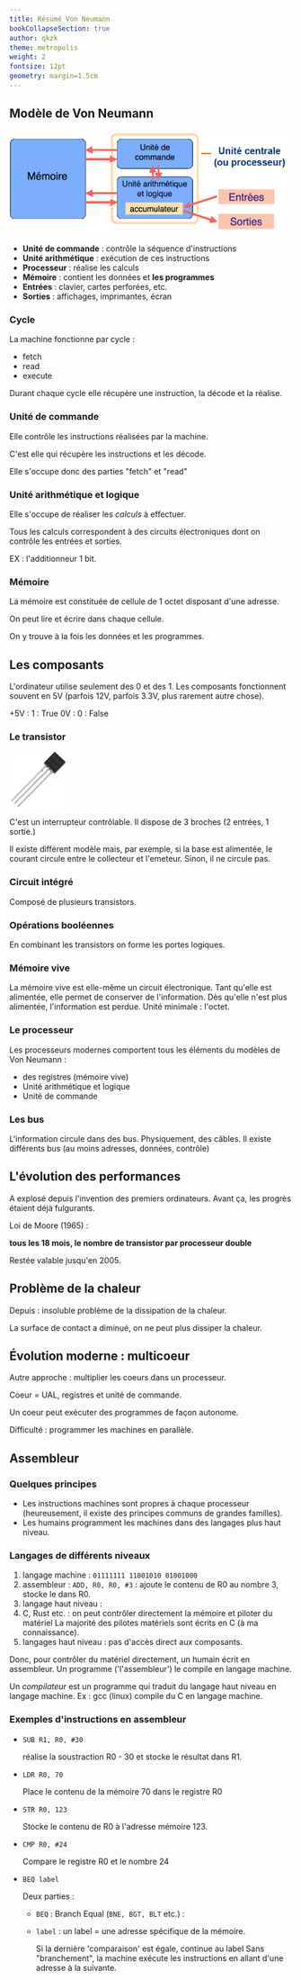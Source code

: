 ```yaml
---
title: Résumé Von Neumann
bookCollapseSection: true
author: qkzk
theme: metropolis
weight: 2
fontsize: 12pt
geometry: margin=1.5cm
---
```


## Modèle de Von Neumann


### ![Modèle original](./../img/modele-originel2.gif)

* **Unité de commande** : contrôle la séquence d'instructions
* **Unité arithmétique** : exécution de ces instructions
* **Processeur** : réalise les calculs
* **Mémoire** : contient les données et **les programmes**
* **Entrées** : clavier, cartes perforées, etc.
* **Sorties** : affichages, imprimantes, écran


### Cycle

La machine fonctionne par cycle :

* fetch
* read
* execute

Durant chaque cycle elle récupère une instruction, la décode et la réalise.

### Unité de commande


Elle contrôle les instructions réalisées par la machine.

C'est elle qui récupère les instructions et les décode.

Elle s'occupe donc des parties "fetch" et "read"


### Unité arithmétique et logique

Elle s'occupe de réaliser les _calculs_ à effectuer.

Tous les calculs correspondent à des circuits électroniques dont on contrôle
les entrées et sorties.

EX : l'additionneur 1 bit.

### Mémoire

La mémoire est constituée de cellule de 1 octet disposant d'une adresse.

On peut lire et écrire dans chaque cellule.

On y trouve à la fois les données et les programmes.

## Les composants

L'ordinateur utilise seulement des 0 et des 1. Les composants fonctionnent souvent
en 5V (parfois 12V, parfois 3.3V, plus rarement autre chose).

+5V : 1 : True
0V : 0 : False

### Le transistor

![transistor](./../img/transistor.png)

C'est un interrupteur contrôlable. Il dispose de 3 broches (2 entrées, 1 sortie.)

Il existe différent modèle mais, par exemple, si la base est alimentée, le courant
circule entre le collecteur et l'emeteur. Sinon, il ne circule pas.

### Circuit intégré

Composé de plusieurs transistors.

### Opérations booléennes

En combinant les transistors on forme les portes logiques.

### Mémoire vive

La mémoire vive est elle-même un circuit électronique. Tant qu'elle est alimentée,
elle permet de conserver de l'information. Dès qu'elle n'est plus alimentée, l'information
est perdue. Unité minimale : l'octet.

### Le processeur

Les processeurs modernes comportent tous les éléments du modèles de Von Neumann :

* des registres (mémoire vive)
* Unité arithmétique et logique
* Unité de commande

### Les bus

L'information circule dans des bus. Physiquement, des câbles.
Il existe différents bus (au moins adresses, données, contrôle)

## L'évolution des performances

A explosé depuis l'invention des premiers ordinateurs.
Avant ça, les progrès étaient déjà fulgurants.

Loi de Moore (1965) :

**tous les 18 mois, le nombre de transistor par processeur double**

Restée valable jusqu'en 2005.

## Problème de la chaleur

Depuis : insoluble problème de la dissipation de la chaleur.

La surface de contact a diminué, on ne peut plus dissiper la chaleur.

## Évolution moderne : multicoeur

Autre approche : multiplier les coeurs dans un processeur.

Coeur = UAL, registres et unité de commande.

Un coeur peut exécuter des programmes de façon autonome.

Difficulté : programmer les machines en parallèle.

## Assembleur

### Quelques principes

* Les instructions machines sont propres à chaque processeur (heureusement, il
    existe des principes communs de grandes familles).
* Les humains programment les machines dans des langages plus haut niveau.

### Langages de différents niveaux

1. langage machine : `01111111 11001010 01001000`
2. assembleur : `ADD, R0, R0, #3` : ajoute le contenu de R0 au nombre 3, stocke le dans R0.
3. langage haut niveau :
  1. C, Rust etc. : on peut contrôler directement la mémoire et piloter du matériel
    La majorité des pilotes matériels sont écrits en C (à ma connaissance).
  2. langages haut niveau : pas d'accès direct aux composants.


Donc, pour contrôler du matériel directement, un humain écrit en assembleur.
Un programme ('l'assembleur') le compile en langage machine.

Un _compilateur_ est un programme qui traduit du langage haut niveau en langage
machine. Ex : gcc (linux) compile du C en langage machine.

### Exemples d'instructions en assembleur

* `SUB R1, R0, #30`

  réalise la soustraction R0 - 30 et stocke le résultat dans R1.

* `LDR R0, 70`

  Place le contenu de la mémoire 70 dans le registre R0

* `STR R0, 123`

  Stocke le contenu de R0 à l'adresse mémoire 123.

* `CMP R0, #24`

  Compare le registre R0 et le nombre 24

* `BEQ label`

  Deux parties :

  * `BEQ` : Branch Equal (`BNE, BGT, BLT` etc.) :

  * `label` : un label = une adresse spécifique de la mémoire.

    Si la dernière 'comparaison' est égale, continue au label
    Sans "branchement", la machine exécute les instructions en allant d'une
    adresse à la suivante.
